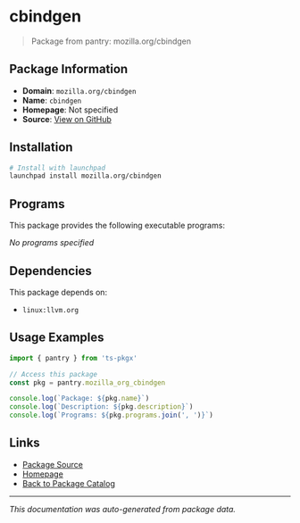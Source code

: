 # cbindgen

> Package from pantry: mozilla.org/cbindgen

## Package Information

- **Domain**: `mozilla.org/cbindgen`
- **Name**: `cbindgen`
- **Homepage**: Not specified
- **Source**: [View on GitHub](https://github.com/pkgxdev/pantry/tree/main/projects/mozilla.org/cbindgen/package.yml)

## Installation

```bash
# Install with launchpad
launchpad install mozilla.org/cbindgen
```

## Programs

This package provides the following executable programs:

*No programs specified*

## Dependencies

This package depends on:

- `linux:llvm.org`

## Usage Examples

```typescript
import { pantry } from 'ts-pkgx'

// Access this package
const pkg = pantry.mozilla_org_cbindgen

console.log(`Package: ${pkg.name}`)
console.log(`Description: ${pkg.description}`)
console.log(`Programs: ${pkg.programs.join(', ')}`)
```

## Links

- [Package Source](https://github.com/pkgxdev/pantry/tree/main/projects/mozilla.org/cbindgen/package.yml)
- [Homepage](#)
- [Back to Package Catalog](../package-catalog.md)

---

*This documentation was auto-generated from package data.*
